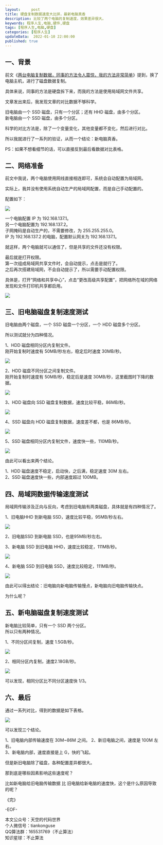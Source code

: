 ```yaml
---   
layout:     post  
title: 硬盘复制数据速度大比拼，最新电脑真香  
description: 比较了两个电脑的复制速度，效果差异很大。       
keywords: 程序人生,电脑,硬件,硬盘  
tags: [程序人生,电脑,硬盘]    
categories: [程序人生]  
updateData:  2022-01-10 22:00:00  
published: true  
---  
```



## 一、背景  


前文《[两台电脑复制数据，同事的方法令人震惊，我的方法非常简单](https://mp.weixin.qq.com/s/USQPHXcE2rE32Cln39Zv1g)》提到，换了电脑主机，进行了磁盘数据复制。  


具体来说，同事的方法是硬盘拆下来，而我的方法是使用局域网文件共享。  



文章发出来后，我发现文章的对比数据不够科学。  


旧电脑由一个 SSD 磁盘，只有一个分区；还有 HHD 磁盘，由多个分区。  
新电脑由一个 SSD 磁盘，由多个分区。   


科学的对比方法是，除了一个变量变化，其他变量都不变化，然后进行对比。  

 
所以我就进行了一系列的验证，从而一个结论：新电脑真香。  


PS：如果不想看细节的话，可以直接反到最后看数据对比表格。  



## 二、网络准备  


前文中我说，两个电脑使用网线直接相连即可，系统会自动配置为局域网。  


实际上，我并没有使用系统自动生产的局域网配置，而是自己手动配置的。  


配置如下：  


![](https://res2022.tiankonguse.com/images/2022/01/10/001.png) 



一个电脑配置 IP 为 192.168.137.1。  
另一个电脑配置为 192.168.137.2。  
子网掩码是自动生产的，不需要修改，为 255.255.255.0。  
IP 为 192.168.137.2 的电脑，配置默认网关为 192.168.137.1。  


就这样，两个电脑就可以通信了，但是共享的文件还没有权限。  


最后就是打开权限。  
第一次组成局域网共享文件时，会自动提示，点击是就行了。  
之后再次搭建局域网，不会自动提示了，所以需要手动配置权限。  


具体是，打开“网络和共享中心”，点击“更改高级共享配置”，把网络所在域的网络发现和文件打印机共享都启用。  



![](https://res2022.tiankonguse.com/images/2022/01/10/002.png) 



## 三、旧电脑磁盘复制速度测试  


旧电脑由两个磁盘，一个 SSD 磁盘一个分区，一个 HDD 磁盘多个分区。  


所以测试就分为四种情况。  


1、HDD 磁盘相同分区内复制文件。  
刚开始复制时速度有 50MB/秒左右，稳定后时速度 30MB/秒。  


![](https://res2022.tiankonguse.com/images/2022/01/10/003.png) 


2、HDD 磁盘不同分区之间复制文件。  
刚开始复制时速度有 50MB/秒，稳定后是速度 30MB/秒，这里截图时下降的数据。    


![](https://res2022.tiankonguse.com/images/2022/01/10/004.png) 


3、HDD 磁盘向 SSD 磁盘复制数据，速度比较平稳，86MB/秒。   


![](https://res2022.tiankonguse.com/images/2022/01/10/005.png) 


4、SSD 磁盘向 HDD 磁盘复制数据，速度差不都，也是 86MB/秒。 


![](https://res2022.tiankonguse.com/images/2022/01/10/005.png) 


5、SSD 磁盘相同分区内复制文件，速度快一些，110MB/秒。  


![](https://res2022.tiankonguse.com/images/2022/01/10/006.png) 



由此可以看出来两个结论。  


1、HDD 磁盘速度不稳定，启动快，之后满，稳定速度 30M 左右。    
2、SSD 磁盘速度快一些，内部速度超过 100MB。   



## 四、局域网数据传输速度测试


局域网传输涉及正向与反向，考虑到旧电脑有两类磁盘，具体就是有四种情况了。  


1、旧电脑HHD 到新电脑 SSD，速度比较平稳，95MB/秒左右。  


![](https://res2022.tiankonguse.com/images/2022/01/10/007.png) 


2、旧电脑SSD 到新电脑 SSD，也是95MB/秒左右。  


3、新电脑 SSD 到旧电脑 HHD，速度比较稳定，111MB/秒。  


![](https://res2022.tiankonguse.com/images/2022/01/10/008.png) 


4、新电脑 SSD 到旧电脑 SSD，速度比较稳定，111MB/秒。  


![](https://res2022.tiankonguse.com/images/2022/01/10/009.png) 


由此可以得出结论：旧电脑向新电脑传输慢点，新电脑向旧电脑传输快点。  


为什么呢？  


## 五、新电脑磁盘复制速度测试 


新电脑比较简单，只有一个 SSD 两个分区。  
所以只有两种情况。  


1、不同分区间复制，速度 1.5GB/秒。  


![](https://res2022.tiankonguse.com/images/2022/01/10/010.png) 


2、相同分区内复制，速度2.18GB/秒。  


![](https://res2022.tiankonguse.com/images/2022/01/10/011.png) 


可以发现，相同分区比不同分区速度快 1/3。  


## 六、最后  



通过一系列对比，得到的数据是如下表格。  
 

![](https://res2022.tiankonguse.com/images/2022/01/10/011.png) 



可以发现三个结论。  


1、旧电脑内部传输速度在 30M~86M 之间。 
2、新旧电脑之间，速度是 100M 左右。  
3、新电脑内部，速度直接是上 G，快的飞起。  


但是新旧电脑除了磁盘，各种配置差异都很大。  


那到底是哪些因素影响这些速度呢？  


比如新电脑给旧电脑传输数据 比 旧电脑给新电脑的速度快，这个是什么原因导致的呢？  





《完》  


-EOF-  



本文公众号：天空的代码世界  
个人微信号：tiankonguse  
QQ算法群：165531769（不止算法）  
知识星球：不止算法  

